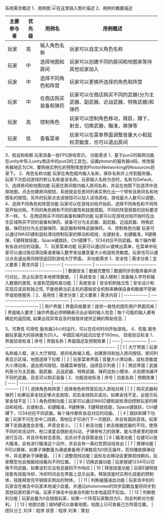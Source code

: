 系统需求概述
1、用例图
![在这里插入图片描述](https://img-blog.csdnimg.cn/2020050510012467.png?x-oss-process=image/watermark,type_ZmFuZ3poZW5naGVpdGk,shadow_10,text_aHR0cHM6Ly9ibG9nLmNzZG4ubmV0L3FxXzM5NjU1NTQz,size_16,color_FFFFFF,t_70)
2、用例的概要描述


| 主要参与者 | 优先级 | 用例名               | 用例概述                                                     |
| ---------- | ------ | -------------------- | ------------------------------------------------------------ |
| 玩家       | 高     | 输入角色名称         | 玩家可以自定义角色名称                                       |
| 玩家       | 中     | 选择地图和房间       | 玩家可以创建不同的房间和地图来等待其他玩家加入               |
| 玩家       | 中     | 选择不同角色和阵营   | 玩家可以更换所选择的角色和阵营                               |
| 玩家       | 中     | 在商店购买装备和弹药 | 玩家可以在商店购买不同的武器(分为主武器、副武器、近战武器、特殊武器)和弹药 |
| 玩家       | 高     | 控制角色             | 玩家可以控制角色移动，跳跃，蹲下，射击，切换武器，瞄准，换弹等 |
| 玩家       | 低     | 查看菜单             | 玩家可以在菜单界面调整音量大小和鼠标灵敏度，也可以退出房间   |


3、假设和依赖
玩家具备一些FPS游戏常识。
功能需求
1、基于pun2的联网功能
在unity中导入unity商店中的pun2的工具包，设置photon的服务器id码，修改服务器地区为CN，要网络实例化的预制体放到PhotonNetworking的Resources目录下。
2、角色名称功能
玩家在角色框内输入名称，保存名称并上传到服务器。玩家下次启动游戏时默认名称是该名称。玩家输入名称为空时，名称为Default。
3、选择房间和地图功能
玩家在房间框内输入房间名称，并且在地图下拉选项中选择地图，点击创建房间按钮，系统就会在房间列表实例化出一个带有该房间名和地图名的按钮。另外的玩家点击该按钮可以加入该场游戏，游戏最大人数可以调整。
4、选择不同角色和阵营功能
玩家可以在游戏对局开始前，选择不同角色和不同阵营开始对局。不同的角色拥有不同的属性和技能搭配。不同的阵营获胜的目标要求不一样。
5、在商店购买不同的装备和弹药功能
玩家可以在游戏对局开始时在出生区域购买不同的装备和弹药。装备可分为主武器、副武器、近战武器、特殊武器，弹药划分为主武器弹药、副武器和特殊武器弹药。
6、控制角色功能
玩家可以通过WASD键和鼠标滑动控制玩家的移动和视线，左键射击，右键瞄准，R键换弹，E键释放技能，Space键跳跃，Ctrl键蹲下，1234对应不同武器。每个操作都有各自对应的动画。
7、玩家菜单功能
玩家可以通过Esc键唤出菜单，在菜单中玩家可以通过拖动滑动条或者输入数字来设置音量大小和鼠标灵敏度。玩家也可以通过点击退出房间按钮返回到游戏大厅界面。
非功能需求
1、安全性
| 需求分类 | 定义要素       | 需求内容                                                     |
| -------- | -------------- | ------------------------------------------------------------ |
| 数据安全 | 数据完整性     | 数据同步到服务器并进行对比，防止玩家在本地修改数据。         |
| 系统安全 | 输入限制       | 具备输入字符和输入数据的类型, 长度和范围检查功能.            |
| 系统安全 | 安全机制独立性 | 安全设计和实现应该具有独立性, 不能依赖当前主机的基础安全机制来确保自身和数据不受破环或拒绝服务. |
2、易用性
| 需求分类     | 定义要素                             | 需求内容                                                     |
| ------------ | ------------------------------------ | ------------------------------------------------------------ |
| 用户界面     | 界面风格要求                         | 提供一致性的图形用户界面风格                                 |
| 界面输入要求 | 操作界面必须明确表示出必填的输入信息 | 每个可能的输入都有确定的返回值, 如果出现异常会及时报错并提供正确的帮助信息. |

3、可靠性
可用性
服务器24小时运行，可以在任何时间开始游戏。
4、性能
服务器玩家最大的容纳量为20人。
中国区域内延迟应低于100ms。
验收验证标准
1、	界面验收标准
| 序号 | 界面名称     | 界面描述及预期效果                                           |
| ---- | ------------ | ------------------------------------------------------------ |
| 1    | 大厅界面     | 玩家名称输入框，进入大厅按钮，房间名称输入框，创建房间和加入房间按钮，房间列表显示区域，地图选择下拉框 |
| 2    | 玩家菜单界面 | 音量大小滑动条，鼠标灵敏度大小滑动条，退出房间按钮，隐藏菜单按钮，战绩显示列表 |
| 3    | 商店界面     | 武器列表分为主武器、副武器、近战武器、特殊武器、弹药这些小模块，点击模块展开不同的武器，双击可以购买装备 |
2、功能验收标准
| 序号 | 功能名称         | 预期效果                                                     |
| ---- | ---------------- | ------------------------------------------------------------ |
| 1    | 选择角色和阵营   | 选择角色和阵营后加入游戏对局                                 |
| 2    | 购买武器和弹药   | 如果玩家金钱足够点击按钮，扣去金钱购买成功，如果金钱不足，会提示玩家金钱不足 |
| 3    | 角色控制功能     | 玩家可以通过WASD键和鼠标滑动控制玩家的移动和视线，左键射击，右键瞄准，R键换弹，E键释放技能，Space键跳跃，Ctrl键蹲下，1234对应不同武器。每个操作都有各自对应的动画。 |
| 4    | 跳跃和蹲下功能   | 玩家不可在空中二段跳，落地后才可进行下一次跳跃，并且有跳跃音效。玩家蹲下走路速度会变慢，声音会变小。 |
| 5    | 射击功能         | 射击根据武器的不同，使用不同的攻击动作，枪口准星会随射击抖动，子弹带有力的效果，能与场景里的刚体进行互动，并且伴有射击音效。击杀对手会获取金钱 |
| 6    | 瞄准功能         | 右键可以放大瞄准，会有进行瞄准这个动作，并且会有一条红色预设线发出 |
| 7    | 换弹功能         | R可以换弹，如果子弹数量为满或者备用子弹数目为0则无操作，否则播放换弹动作，并且更新子弹数量。 |
| 8    | 调整视线功能     | 鼠标左右移动会更换视线朝向，玩家模型也会根据视线看向不同位置。 |
| 9    | 切换武器功能     | 玩家按键1234可以切换不同武器，如果该栏位没有武器则不作响应   |
| 10   | 释放技能功能     | 玩家E键释放技能有技能冷却，冷却时间会在界面上显示出来。释放技能时实例化技能的预制体，技能释放完毕销毁实例出的物体。 |
| 11   | 判断碰撞减血功能 | 玩家击中别的玩家会在被击中玩家本地减少血量，并通过photonview的同步函数血量将同步到其他玩家的客户端。玩家子弹击中自身会判断为本地返回不扣血。 |
| 12   | 判断胜利功能     | 玩家血量为0会销毁玩家，如果一个阵营玩家数目为0，则会判断对方胜利。 |
| 13   | 地图功能         | 按M键可以查看地图，地图上只可查看己方阵营位置。              |
团队分工
刘洋：程序
徐意：程序
刘涛：策划
